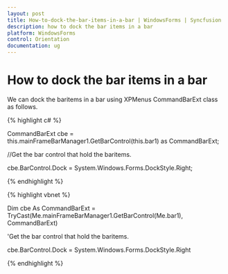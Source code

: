 ```yaml
---
layout: post
title: How-to-dock-the-bar-items-in-a-bar | WindowsForms | Syncfusion
description: how to dock the bar items in a bar
platform: WindowsForms
control: Orientation
documentation: ug
---
```


# How to dock the bar items in a bar

We can dock the baritems in a bar using XPMenus CommandBarExt class as follows.

{% highlight c# %}

CommandBarExt cbe = this.mainFrameBarManager1.GetBarControl(this.bar1) as CommandBarExt;

//Get the bar control that hold the baritems.

cbe.BarControl.Dock = System.Windows.Forms.DockStyle.Right;

{% endhighlight %}

{% highlight vbnet %}


Dim cbe As CommandBarExt = TryCast(Me.mainFrameBarManager1.GetBarControl(Me.bar1), CommandBarExt)

'Get the bar control that hold the baritems. 

cbe.BarControl.Dock = System.Windows.Forms.DockStyle.Right

{% endhighlight %}

